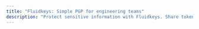 ```yaml
---
title: "Fluidkeys: Simple PGP for engineering teams"
description: "Protect sensitive information with Fluidkeys. Share tokens and certificates securely among the team, encrypt your emails and sign and verify git commits. Fluidkeys works with git, GPG, Enigmail, GPGSuite, Mailvelope and pass."
---
```

